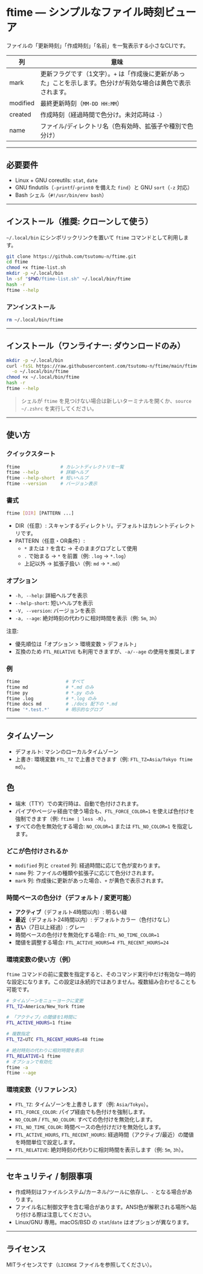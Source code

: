 # ftime — シンプルなファイル時刻ビューア

ファイルの「更新時刻」「作成時刻」「名前」を一覧表示する小さなCLIです。

| 列       | 意味                                                                                         |
|----------|----------------------------------------------------------------------------------------------|
| mark     | 更新フラグです（1文字）。`+` は「作成後に更新があった」ことを示します。色分けが有効な場合は黄色で表示されます。 |
| modified | 最終更新時刻（`MM-DD HH:MM`）                                                                |
| created  | 作成時刻（経過時間で色分け。未対応時は `-`）                                              |
| name     | ファイル/ディレクトリ名（色有効時、拡張子や種別で色分け）                                    |

---

## 必要要件

- Linux + GNU coreutils: `stat`, `date`
- GNU findutils（`-printf`/`-print0` を備えた `find`）と GNU `sort`（`-z` 対応）
- Bash シェル（`#!/usr/bin/env bash`）

---

## インストール（推奨: クローンして使う）

`~/.local/bin` にシンボリックリンクを置いて `ftime` コマンドとして利用します。

```bash
git clone https://github.com/tsutomu-n/ftime.git
cd ftime
chmod +x ftime-list.sh
mkdir -p ~/.local/bin
ln -sf "$PWD/ftime-list.sh" ~/.local/bin/ftime
hash -r
ftime --help
```

### アンインストール

```bash
rm ~/.local/bin/ftime
```

---

## インストール（ワンライナー: ダウンロードのみ）

```bash
mkdir -p ~/.local/bin
curl -fsSL https://raw.githubusercontent.com/tsutomu-n/ftime/main/ftime-list.sh \
  -o ~/.local/bin/ftime
chmod +x ~/.local/bin/ftime
hash -r
ftime --help
```

> シェルが `ftime` を見つけない場合は新しいターミナルを開くか、`source ~/.zshrc` を実行してください。

---

## 使い方

### クイックスタート

```bash
ftime               # カレントディレクトリを一覧
ftime --help        # 詳細ヘルプ
ftime --help-short  # 短いヘルプ
ftime --version     # バージョン表示
```

### 書式

```bash
ftime [DIR] [PATTERN ...]
```

- DIR（任意）: スキャンするディレクトリ。デフォルトはカレントディレクトリです。
- PATTERN（任意・OR条件）:
  - `*` または `?` を含む → そのままグロブとして使用
  - `.` で始まる → `*` を前置（例: `.log` → `*.log`）
  - 上記以外 → 拡張子扱い（例: `md` → `*.md`）

### オプション

- `-h, --help`: 詳細ヘルプを表示
- `--help-short`: 短いヘルプを表示
- `-V, --version`: バージョンを表示
- `-a, --age`: 絶対時刻の代わりに相対時間を表示（例: `5m`, `3h`）

注意:
- 優先順位は「オプション > 環境変数 > デフォルト」
- 互換のため `FTL_RELATIVE` も利用できますが、`-a/--age` の使用を推奨します

### 例

```bash
ftime                 # すべて
ftime md              # *.md のみ
ftime py              # *.py のみ
ftime .log            # *.log のみ
ftime docs md         # ./docs 配下の *.md
ftime '*.test.*'      # 明示的なグロブ
```

---

## タイムゾーン

- デフォルト: マシンのローカルタイムゾーン
- 上書き: 環境変数 `FTL_TZ` で上書きできます（例: `FTL_TZ=Asia/Tokyo ftime md`）。

## 色

- 端末（TTY）での実行時は、自動で色付けされます。
- パイプやページャ経由で使う場合も、`FTL_FORCE_COLOR=1` を使えば色付けを強制できます（例: `ftime | less -R`）。
- すべての色を無効化する場合: `NO_COLOR=1` または `FTL_NO_COLOR=1` を指定します。

### どこが色付けされるか
- `modified` 列と `created` 列: 経過時間に応じて色が変わります。
- `name` 列: ファイルの種類や拡張子に応じて色分けされます。
- `mark` 列: 作成後に更新があった場合、`+` が黄色で表示されます。

### 時間ベースの色分け（デフォルト / 変更可能）
- **アクティブ**（デフォルト4時間以内）: 明るい緑
- **最近**（デフォルト24時間以内）: デフォルトカラー（色付けなし）
- **古い**（7日以上経過）: グレー
- 時間ベースの色付けを無効化する場合: `FTL_NO_TIME_COLOR=1`
- 閾値を調整する場合: `FTL_ACTIVE_HOURS=4 FTL_RECENT_HOURS=24`

### 環境変数の使い方（例）

`ftime` コマンドの前に変数を指定すると、そのコマンド実行中だけ有効な一時的な設定になります。この設定は永続的ではありません。複数組み合わせることも可能です。

```bash
# タイムゾーンをニューヨークに変更
FTL_TZ=America/New_York ftime

# 「アクティブ」の閾値を1時間に
FTL_ACTIVE_HOURS=1 ftime

# 複数指定
FTL_TZ=UTC FTL_RECENT_HOURS=48 ftime

# 絶対時刻の代わりに相対時間を表示
FTL_RELATIVE=1 ftime
# オプションで有効化
ftime -a
ftime --age
```

 

### 環境変数（リファレンス）
- `FTL_TZ`: タイムゾーンを上書きします（例: `Asia/Tokyo`）。
- `FTL_FORCE_COLOR`: パイプ経由でも色付けを強制します。
- `NO_COLOR` / `FTL_NO_COLOR`: すべての色付けを無効化します。
- `FTL_NO_TIME_COLOR`: 時間ベースの色付けだけを無効化します。
- `FTL_ACTIVE_HOURS`, `FTL_RECENT_HOURS`: 経過時間（アクティブ/最近）の閾値を時間単位で設定します。
- `FTL_RELATIVE`: 絶対時刻の代わりに相対時間を表示します（例: `5m`, `3h`）。

---

## セキュリティ / 制限事項

- 作成時刻はファイルシステム/カーネル/ツールに依存し、`-` となる場合があります。
- ファイル名に制御文字を含む場合があります。ANSI色が解釈される場所へ貼り付ける際は注意してください。
- Linux/GNU 専用。macOS/BSD の `stat`/`date` はオプションが異なります。

---

## ライセンス

MITライセンスです（`LICENSE` ファイルを参照してください）。
